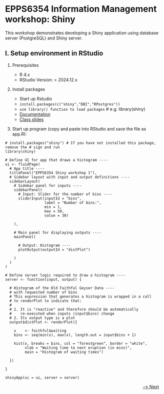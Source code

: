 # EPPS6354 Information Management workshop: Shiny

This workshop demonstrates developing a Shiny application using database server (PostgreSQL) and Shiny server.

## I. Setup environment in RStudio

1. Prerequisites
    * R 4.x
    * RStudio Version: > 2024.12.x

2. Install packages
    * Start up Rstudio
    * ```install.packages(c("shiny","DBI","RPostgres"))``` 
    * ```use library() function to load packages``` # e.g. library(shiny)
    * [Documentation](https://shiny.rstudio.com)
    * [Class slides](https://slides.com/karlho/im_introductiontoshiny)

3. Start up program (copy and paste into RStudio and save the file as app.R):

```
# install.packages("shiny") # If you have not installed this package, remove the # sign and run
library(shiny)

# Define UI for app that draws a histogram ----
ui <- fluidPage(
  # App title ----
  titlePanel("EPPS6354 Shiny workshop 1"),
  # Sidebar layout with input and output definitions ----
  sidebarLayout(
    # Sidebar panel for inputs ----
    sidebarPanel(
      # Input: Slider for the number of bins ----
      sliderInput(inputId = "bins",
                  label = "Number of bins:",
                  min = 1,
                  max = 50,
                  value = 30)
      
    ),
    
    # Main panel for displaying outputs ----
    mainPanel(
      
      # Output: Histogram ----
      plotOutput(outputId = "distPlot")
      
    )
  )
)

# Define server logic required to draw a histogram ----
server <- function(input, output) {
  
  # Histogram of the Old Faithful Geyser Data ----
  # with requested number of bins
  # This expression that generates a histogram is wrapped in a call
  # to renderPlot to indicate that:
  #
  # 1. It is "reactive" and therefore should be automatically
  #    re-executed when inputs (input$bins) change
  # 2. Its output type is a plot
  output$distPlot <- renderPlot({
    
    x    <- faithful$waiting
    bins <- seq(min(x), max(x), length.out = input$bins + 1)
    
    hist(x, breaks = bins, col = "forestgreen", border = "white",
         xlab = "Waiting time to next eruption (in mins)",
         main = "Histogram of waiting times")
    
  })
  
}

shinyApp(ui = ui, server = server)

```

<div align="right"><a href="https://github.com/datageneration/informationmanagement/blob/master/workshop/Shiny/2-connect_PostgreSQL.md">--> Next</a></div>

